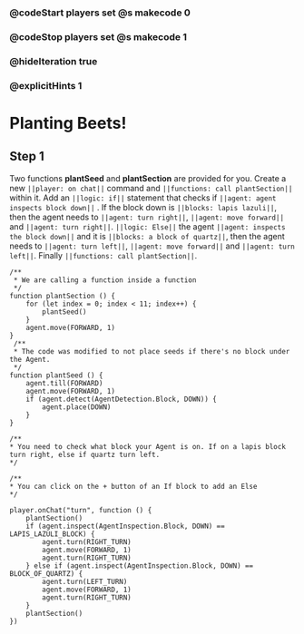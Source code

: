 ### @codeStart players set @s makecode 0
### @codeStop players set @s makecode 1

### @hideIteration true 
### @explicitHints 1


# Planting Beets!

## Step 1
Two functions **plantSeed** and **plantSection** are provided for you. Create a new ``||player: on chat||`` command and ``||functions: call plantSection||`` within it. Add an ``||logic: if||`` statement that checks if ``||agent: agent inspects block down||`` . If the block down is ``||blocks: lapis lazuli||``, then the agent needs  to ``||agent: turn right||``, ``||agent: move forward||`` and ``||agent: turn right||``. ``||logic: Else||`` the agent ``||agent: inspects the block down||`` and it is ``||blocks: a block of quartz||``, then the agent needs to ``||agent: turn left||``, ``||agent: move forward||`` and ``||agent: turn left||``. Finally ``||functions: call plantSection||``.  

```template
/**
 * We are calling a function inside a function
 */
function plantSection () {
    for (let index = 0; index < 11; index++) {
        plantSeed()
    }
    agent.move(FORWARD, 1)
}
 /**
 * The code was modified to not place seeds if there's no block under the Agent.
 */
function plantSeed () {
    agent.till(FORWARD)
    agent.move(FORWARD, 1)
    if (agent.detect(AgentDetection.Block, DOWN)) {
        agent.place(DOWN)
    }
}

/**
* You need to check what block your Agent is on. If on a lapis block turn right, else if quartz turn left.
*/

/**
* You can click on the + button of an If block to add an Else
*/

```

```ghost
player.onChat("turn", function () {
    plantSection()
    if (agent.inspect(AgentInspection.Block, DOWN) == LAPIS_LAZULI_BLOCK) {
        agent.turn(RIGHT_TURN)
        agent.move(FORWARD, 1)
        agent.turn(RIGHT_TURN)
    } else if (agent.inspect(AgentInspection.Block, DOWN) == BLOCK_OF_QUARTZ) {
        agent.turn(LEFT_TURN)
        agent.move(FORWARD, 1)
        agent.turn(RIGHT_TURN)
    }
    plantSection()
})
```
